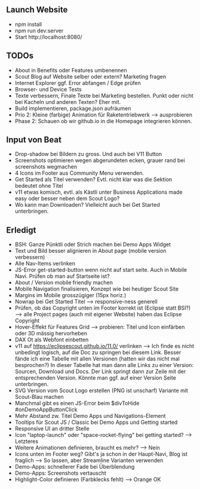 ## Launch Website
* npm install
* npm run dev:server
* Start http://localhost:8080/

## TODOs
* About in Benefits oder Features umbenennen
* Scout Blog auf Website selber oder extern? Marketing fragen
* Internet Explorer ggf. Error abfangen / Edge prüfen
* Browser- und Device Tests
* Texte verbessern, Finale Texte bei Marketing bestellen. Punkt oder nicht
  bei Kacheln und anderen Texten? Eher mit.
* Build implementieren, package.json aufräumen
* Prio 2: Kleine (farbige) Animation für Raketentriebwerk --> ausprobieren
* Phase 2: Schauen ob wir github.io in die Homepage integrieren können.

## Input von Beat
* Drop-shadow bei Bildern zu gross. Und auch bei V11 Button
* Screenshots optimieren wegen abgerundeten ecken,
  grauer rand bei screenshots wegmachen
* 4 Icons im Footer aus Community Menu verwenden.
* Get Started als Titel verwenden? Evtl. nicht klar was die Sektion bedeutet ohne Titel
* v11 etwas komisch, evtl. als Kästli unter Business Applications made easy
  oder besser neben dem Scout Logo?
* Wo kann man Downloaden? Vielleicht auch bei Get Started unterbringen.


## Erledigt
* BSH: Ganze Pünktli oder Strich machen bei Demo Apps Widget
* Text und Bild besser alignieren in About page (mobile version verbessern)
* Alle Nav-Items verlinken
* JS-Error get-started-button wenn nicht auf start seite. Auch in Mobile
  Navi. Prüfen ob man auf Startseite ist?
* About / Version mobile friendly machen
* Mobile Navigation finalisieren, Konzept wie bei heutiger Scout Site
* Margins im Mobile grosszügiger (15px horiz.)
* Nowrap bei Get Started Titel --> responsive-ness generell
* Prüfen, ob das Copyright unten im Footer korrekt ist (Eclipse statt BSI?)
  --> alle Project pages (auch mit eigener Website) haben das Eclipse Copyright
* Hover-Effekt für Features Grid --> probieren: Titel und Icon einfärben
  oder 3D mässig hervorheben
* DAX Ot als Webfont einbetten
* v11 auf https://eclipsescout.github.io/11.0/ verlinken
  --> Ich finde es nicht unbedingt logisch, auf die Doc zu springen bei diesem
      Link. Besser fände ich eine Tabelle mit allen Versionen (hatten wir das
      nicht mal besprochen?) In dieser Tabelle hat man dann alle Links zu
      einer Version: Sourcen, Download und Docs. Der Link springt dann zur
      Zeile mit der entsprechenden Version. Könnte man ggf. auf einer Version
      Seite unterbringen.
* SVG Version vom Scout Logo erstellen (PNG ist unscharf)
  Variante mit Scout-Blau machen
* Manchmal gibt es einen JS-Error beim $divToHide #onDemoAppButtonClick
* Mehr Abstand zw. Titel Demo Apps und Navigations-Element
* Tooltips für Scout JS / Classic bei Demo Apps und Getting started
* Responsive UI an dritter Stelle
* Icon "laptop-launch" oder "space-rocket-flying" bei getting started? --> Letzteres
* Weitere Animationen definieren, braucht es mehr? --> Nein
* Icons unten im Footer weg? Gibt's ja schon in der Haupt-Navi, Blog ist fraglich
  --> So lassen, aber Streamline Varianten verwenden
* Demo-Apps: schnellerer Fade bei Überblendung
* Demo-Apps: Screenshots vertauscht
* Highlight-Color definieren (Farbklecks fehlt) --> Orange OK

